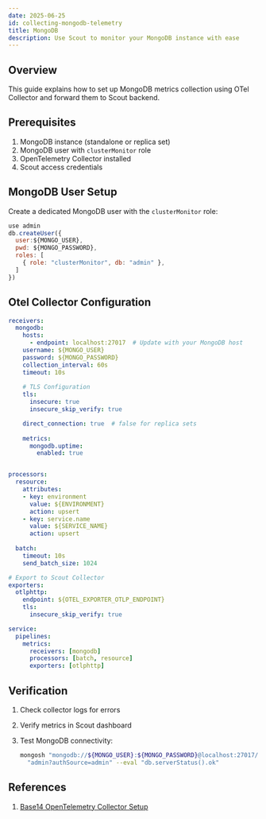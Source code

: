 ```yaml
---
date: 2025-06-25
id: collecting-mongodb-telemetry
title: MongoDB
description: Use Scout to monitor your MongoDB instance with ease
---
```


## Overview

This guide explains how to set up MongoDB metrics collection using OTel
Collector and forward them to Scout backend.

## Prerequisites

1. MongoDB instance (standalone or replica set)
2. MongoDB user with `clusterMonitor` role
3. OpenTelemetry Collector installed
4. Scout access credentials

## MongoDB User Setup

Create a dedicated MongoDB user with the `clusterMonitor` role:

```javascript
use admin
db.createUser({
  user:${MONGO_USER},
  pwd: ${MONGO_PASSWORD},
  roles: [
    { role: "clusterMonitor", db: "admin" },
  ]
})
```

## Otel Collector Configuration

```yaml
receivers:
  mongodb:
    hosts:
      - endpoint: localhost:27017  # Update with your MongoDB host
    username: ${MONGO_USER}
    password: ${MONGO_PASSWORD}
    collection_interval: 60s
    timeout: 10s
    
    # TLS Configuration
    tls:  
      insecure: true
      insecure_skip_verify: true    

    direct_connection: true  # false for replica sets
    
    metrics:
      mongodb.uptime:
        enabled: true


processors:
  resource:
    attributes:
    - key: environment
      value: ${ENVIRONMENT}
      action: upsert
    - key: service.name
      value: ${SERVICE_NAME}
      action: upsert
    
  batch:
    timeout: 10s
    send_batch_size: 1024

# Export to Scout Collector
exporters:
  otlphttp:
    endpoint: ${OTEL_EXPORTER_OTLP_ENDPOINT}
    tls:
      insecure_skip_verify: true

service:
  pipelines:
    metrics:
      receivers: [mongodb]
      processors: [batch, resource]
      exporters: [otlphttp]
```

## Verification

1. Check collector logs for errors
2. Verify metrics in Scout dashboard
3. Test MongoDB connectivity:

   ```bash
   mongosh "mongodb://${MONGO_USER}:${MONGO_PASSWORD}@localhost:27017/"\
     "admin?authSource=admin" --eval "db.serverStatus().ok"
   ```

## References

1. [Base14 OpenTelemetry Collector Setup](
   https://docs.base14.io/instrument/collector-setup/otel-collector-config)
